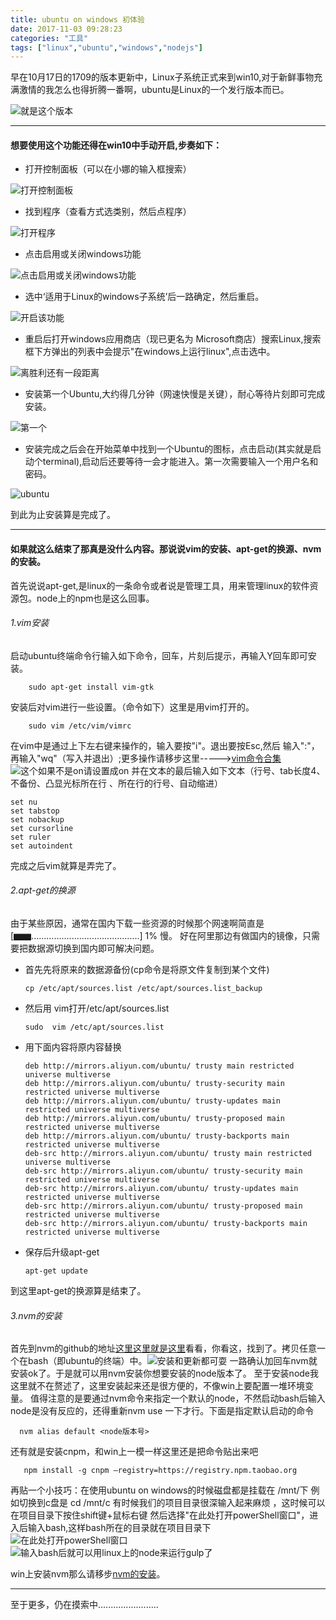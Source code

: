 ```yaml
---
title: ubuntu on windows 初体验
date: 2017-11-03 09:28:23
categories: "工具"
tags: ["linux","ubuntu","windows","nodejs"]
---
```


   早在10月17日的1709的版本更新中，Linux子系统正式来到win10,对于新鲜事物充满激情的我怎么也得折腾一番啊，ubuntu是Linux的一个发行版本而已。


![就是这个版本](http://upload-images.jianshu.io/upload_images/6191737-284dc956943a352e.png?imageMogr2/auto-orient/strip%7CimageView2/2/w/1240)


************************
#### 想要使用这个功能还得在win10中手动开启,步奏如下：

* 打开控制面板（可以在小娜的输入框搜索）

![打开控制面板](http://upload-images.jianshu.io/upload_images/6191737-c2579fea8c28ac00.png?imageMogr2/auto-orient/strip%7CimageView2/2/w/1240)

* 找到程序（查看方式选类别，然后点程序）

![打开程序](http://upload-images.jianshu.io/upload_images/6191737-4b3245d93ea6ce0a.png?imageMogr2/auto-orient/strip%7CimageView2/2/w/1240)

* 点击启用或关闭windows功能

![点击启用或关闭windows功能](http://upload-images.jianshu.io/upload_images/6191737-f7bbf634ede06336.png?imageMogr2/auto-orient/strip%7CimageView2/2/w/1240)

* 选中‘适用于Linux的windows子系统’后一路确定，然后重启。

![开启该功能](http://upload-images.jianshu.io/upload_images/6191737-a52e67feaa96d768.png?imageMogr2/auto-orient/strip%7CimageView2/2/w/1240)

* 重启后打开windows应用商店（现已更名为 Microsoft商店）搜索Linux,搜索框下方弹出的列表中会提示"在windows上运行linux",点击选中。

![离胜利还有一段距离](http://upload-images.jianshu.io/upload_images/6191737-4548c5de3b6ca7d1.png?imageMogr2/auto-orient/strip%7CimageView2/2/w/1240)

* 安装第一个Ubuntu,大约得几分钟（网速快慢是关键），耐心等待片刻即可完成安装。

![第一个](http://upload-images.jianshu.io/upload_images/6191737-ac5ed11fcdb30a6c.png?imageMogr2/auto-orient/strip%7CimageView2/2/w/1240)

* 安装完成之后会在开始菜单中找到一个Ubuntu的图标，点击启动(其实就是启动个terminal),启动后还要等待一会才能进入。第一次需要输入一个用户名和密码。

![ubuntu](http://upload-images.jianshu.io/upload_images/6191737-e2563a11ee6ac1fd.png?imageMogr2/auto-orient/strip%7CimageView2/2/w/1240)

到此为止安装算是完成了。
********************
#### 如果就这么结束了那真是没什么内容。那说说vim的安装、apt-get的换源、nvm的安装。
首先说说apt-get,是linux的一条命令或者说是管理工具，用来管理linux的软件资源包。node上的npm也是这么回事。

###### 1.vim安装
启动ubuntu终端命令行输入如下命令，回车，片刻后提示，再输入Y回车即可安装。

        sudo apt-get install vim-gtk

安装后对vim进行一些设置。（命令如下）这里是用vim打开的。

        sudo vim /etc/vim/vimrc
在vim中是通过上下左右键来操作的，输入要按"i"。退出要按Esc,然后 输入":"，再输入"wq"（写入并退出）;更多操作请移步这里----->[vim命令合集](http://www.cnblogs.com/softwaretesting/archive/2011/07/12/2104435.html)
![这个如果不是on请设置成on](http://upload-images.jianshu.io/upload_images/6191737-934cf349be02624c.png?imageMogr2/auto-orient/strip%7CimageView2/2/w/1240)
并在文本的最后输入如下文本（行号、tab长度4、不备份、凸显光标所在行 、所在行的行号、自动缩进）

    set nu                          
    set tabstop                  
    set nobackup              
    set cursorline               
    set ruler                       
    set autoindent             

     
完成之后vim就算是弄完了。
###### 2.apt-get的换源
由于某些原因，通常在国内下载一些资源的时候那个网速啊简直是
[▆▆...........................................] 1%
慢。
好在阿里那边有做国内的镜像，只需要把数据源切换到国内即可解决问题。

* 首先先将原来的数据源备份(cp命令是将原文件复制到某个文件)

      cp /etc/apt/sources.list /etc/apt/sources.list_backup

* 然后用 vim打开/etc/apt/sources.list

      sudo  vim /etc/apt/sources.list

* 用下面内容将原内容替换

      deb http://mirrors.aliyun.com/ubuntu/ trusty main restricted universe multiverse                                                                  
      deb http://mirrors.aliyun.com/ubuntu/ trusty-security main restricted universe multiverse
      deb http://mirrors.aliyun.com/ubuntu/ trusty-updates main restricted universe multiverse
      deb http://mirrors.aliyun.com/ubuntu/ trusty-proposed main restricted universe multiverse
      deb http://mirrors.aliyun.com/ubuntu/ trusty-backports main restricted universe multiverse
      deb-src http://mirrors.aliyun.com/ubuntu/ trusty main restricted universe multiverse
      deb-src http://mirrors.aliyun.com/ubuntu/ trusty-security main restricted universe multiverse
      deb-src http://mirrors.aliyun.com/ubuntu/ trusty-updates main restricted universe multiverse
      deb-src http://mirrors.aliyun.com/ubuntu/ trusty-proposed main restricted universe multiverse
      deb-src http://mirrors.aliyun.com/ubuntu/ trusty-backports main restricted universe multiverse


* 保存后升级apt-get

      apt-get update

到这里apt-get的换源算是结束了。

###### 3.nvm的安装
首先到nvm的github的地址[这里这里就是这里](https://github.com/creationix/nvm)看看，你看这，找到了。拷贝任意一个在bash（即ubuntu的终端）中。![安装和更新都可耍](http://upload-images.jianshu.io/upload_images/6191737-1fe132141124203d.png?imageMogr2/auto-orient/strip%7CimageView2/2/w/1240)
一路确认加回车nvm就安装ok了。于是就可以用nvm安装你想要安装的node版本了。
至于安装node我这里就不在赘述了，这里安装起来还是很方便的，不像win上要配置一堆环境变量。
值得注意的是要通过nvm命令来指定一个默认的node，不然启动bash后输入node是没有反应的，还得重新nvm use 一下才行。下面是指定默认启动的命令

      nvm alias default <node版本号>
还有就是安装cnpm，和win上一模一样这里还是把命令贴出来吧

       npm install -g cnpm –registry=https://registry.npm.taobao.org

再贴一个小技巧：在使用ubuntu on windows的时候磁盘都是挂载在 /mnt/下 例如切换到c盘是 cd /mnt/c
有时候我们的项目目录很深输入起来麻烦 ，这时候可以在项目目录下按住shift键+鼠标右键 然后选择"在此处打开powerShell窗口"，进入后输入bash,这样bash所在的目录就在项目目录下![在此处打开powerShell窗口](http://upload-images.jianshu.io/upload_images/6191737-4a4ec741b6396405.png?imageMogr2/auto-orient/strip%7CimageView2/2/w/1240)
![输入bash后就可以用linux上的node来运行gulp了](http://upload-images.jianshu.io/upload_images/6191737-694dad8f9208cdd7.png?imageMogr2/auto-orient/strip%7CimageView2/2/w/1240)




win上安装nvm那么请移步[nvm的安装](http://blog.csdn.net/tyro_java/article/details/51232458)。
***********************
至于更多，仍在摸索中........................
